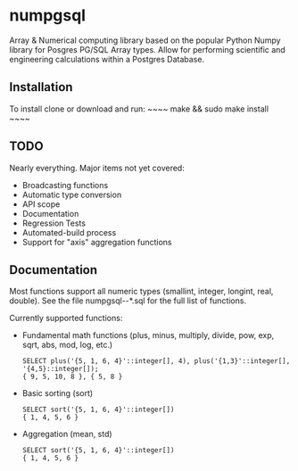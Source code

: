 # numpgsql
Array & Numerical computing library based on the popular Python Numpy library for Posgres PG/SQL Array types.  Allow for performing scientific and engineering calculations within a Postgres Database.

## Installation

To install clone or download and run:
    ~~~~
    make && sudo make install
    ~~~~

## TODO
Nearly everything.  Major items not yet covered:
* Broadcasting functions
* Automatic type conversion 
* API scope
* Documentation
* Regression Tests
* Automated-build process
* Support for "axis" aggregation functions

## Documentation
Most functions support all numeric types (smallint, integer, longint, real, double). See the file numpgsql--*.sql for the full list of functions.

Currently supported functions:

* Fundamental math functions (plus, minus, multiply, divide, pow, exp, sqrt, abs, mod, log, etc.)
    ~~~~
    SELECT plus('{5, 1, 6, 4}'::integer[], 4), plus('{1,3}'::integer[], '{4,5}::integer[]);
    { 9, 5, 10, 8 }, { 5, 8 }
    ~~~~  
* Basic sorting (sort)
    ~~~~
    SELECT sort('{5, 1, 6, 4}'::integer[])
    { 1, 4, 5, 6 }
    ~~~~  
* Aggregation (mean, std)    
    ~~~~
    SELECT sort('{5, 1, 6, 4}'::integer[])
    { 1, 4, 5, 6 }
    ~~~~  
